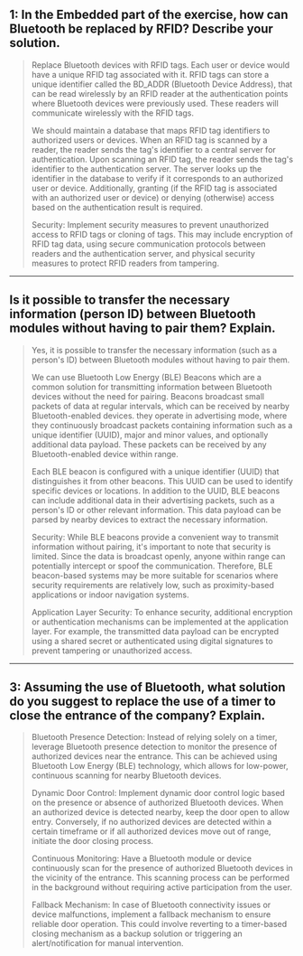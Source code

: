 ## 1: In the Embedded part of the exercise, how can Bluetooth be replaced by RFID? Describe your solution.
> Replace Bluetooth devices with RFID tags. Each user or device would have a unique RFID tag associated with it. RFID tags can store a unique identifier called the BD_ADDR (Bluetooth Device Address), that can be read wirelessly by an RFID reader at the authentication points where Bluetooth devices were previously used. These readers will communicate wirelessly with the RFID tags.
>
> We should maintain a database that maps RFID tag identifiers to authorized users or devices. When an RFID tag is scanned by a reader, the reader sends the tag's identifier to a central server for authentication. Upon scanning an RFID tag, the reader sends the tag's identifier to the authentication server. The server looks up the identifier in the database to verify if it corresponds to an authorized user or device. Additionally, granting (if the RFID tag is associated with an authorized user or device) or denying (otherwise) access based on the authentication result is required.
>
> Security: Implement security measures to prevent unauthorized access to RFID tags or cloning of tags. This may include encryption of RFID tag data, using secure communication protocols between readers and the authentication server, and physical security measures to protect RFID readers from tampering.
---
## Is it possible to transfer the necessary information (person ID) between Bluetooth modules without having to pair them? Explain.
> Yes, it is possible to transfer the necessary information (such as a person's ID) between Bluetooth modules without having to pair them.
>
> We can use Bluetooth Low Energy (BLE) Beacons which are a common solution for transmitting information between Bluetooth devices without the need for pairing. Beacons broadcast small packets of data at regular intervals, which can be received by nearby Bluetooth-enabled devices. they  operate in advertising mode, where they continuously broadcast packets containing information such as a unique identifier (UUID), major and minor values, and optionally additional data payload. These packets can be received by any Bluetooth-enabled device within range.
>
> Each BLE beacon is configured with a unique identifier (UUID) that distinguishes it from other beacons. This UUID can be used to identify specific devices or locations. In addition to the UUID, BLE beacons can include additional data in their advertising packets, such as a person's ID or other relevant information. This data payload can be parsed by nearby devices to extract the necessary information.
>
> Security: While BLE beacons provide a convenient way to transmit information without pairing, it's important to note that security is limited. Since the data is broadcast openly, anyone within range can potentially intercept or spoof the communication. Therefore, BLE beacon-based systems may be more suitable for scenarios where security requirements are relatively low, such as proximity-based applications or indoor navigation systems.
>
> Application Layer Security: To enhance security, additional encryption or authentication mechanisms can be implemented at the application layer. For example, the transmitted data payload can be encrypted using a shared secret or authenticated using digital signatures to prevent tampering or unauthorized access.
---
## 3: Assuming the use of Bluetooth, what solution do you suggest to replace the use of a timer to close the entrance of the company? Explain.
> Bluetooth Presence Detection: Instead of relying solely on a timer, leverage Bluetooth presence detection to monitor the presence of authorized devices near the entrance. This can be achieved using Bluetooth Low Energy (BLE) technology, which allows for low-power, continuous scanning for nearby Bluetooth devices.
>
> Dynamic Door Control: Implement dynamic door control logic based on the presence or absence of authorized Bluetooth devices. When an authorized device is detected nearby, keep the door open to allow entry. Conversely, if no authorized devices are detected within a certain timeframe or if all authorized devices move out of range, initiate the door closing process.
>
> Continuous Monitoring: Have a Bluetooth module or device continuously scan for the presence of authorized Bluetooth devices in the vicinity of the entrance. This scanning process can be performed in the background without requiring active participation from the user.
>
> Fallback Mechanism: In case of Bluetooth connectivity issues or device malfunctions, implement a fallback mechanism to ensure reliable door operation. This could involve reverting to a timer-based closing mechanism as a backup solution or triggering an alert/notification for manual intervention.